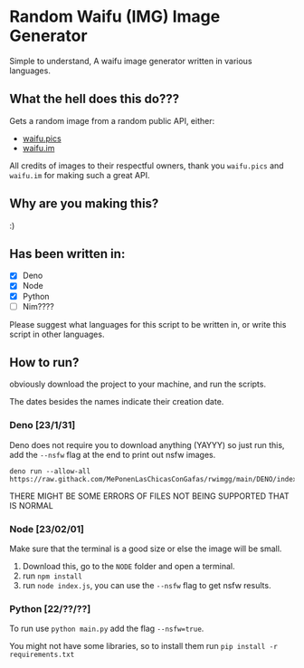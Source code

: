 # Random Waifu (IMG) Image Generator
Simple to understand, A waifu image generator written in various languages.

## What the hell does this do???

Gets a random image from a random public API, either:
- [waifu.pics](https://waifu.pics)
- [waifu.im](https://waifu.im)

All credits of images to their respectful owners, thank you `waifu.pics` and `waifu.im` for making such a great API.

## Why are you making this?

:)

## Has been written in:
- [x] Deno
- [x] Node
- [x] Python
- [ ] Nim????

Please suggest what languages for this script to be written in, or write this script in other languages.

## How to run?

obviously download the project to your machine, and run the scripts.

The dates besides the names indicate their creation date.

### Deno [23/1/31]

Deno does not require you to download anything (YAYYY) so just run this, add the `--nsfw` flag at the end to print out nsfw images.
```
deno run --allow-all https://raw.githack.com/MePonenLasChicasConGafas/rwimgg/main/DENO/index.ts
```
THERE MIGHT BE SOME ERRORS OF FILES NOT BEING SUPPORTED THAT IS NORMAL

### Node [23/02/01]

Make sure that the terminal is a good size or else the image will be small.
1. Download this, go to the `NODE` folder and open a terminal.
2. run `npm install`
3. run `node index.js`, you can use the `--nsfw` flag to get nsfw results.

### Python [22/??/??]

To run use `python main.py` add the flag `--nsfw=true`.

You might not have some libraries, so to install them run `pip install -r requirements.txt`